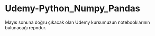 # Udemy-Python_Numpy_Pandas

Mayıs sonuna doğru çıkacak olan Udemy kursumuzun notebooklarının bulunacağı repodur.
